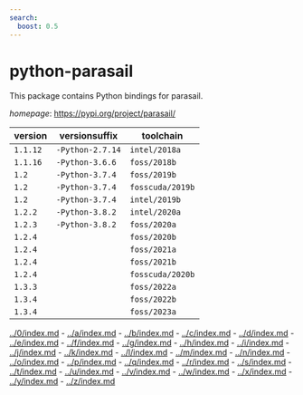 ```yaml
---
search:
  boost: 0.5
---
```

# python-parasail

This package contains Python bindings for parasail.

*homepage*: <https://pypi.org/project/parasail/>

version | versionsuffix | toolchain
--------|---------------|----------
``1.1.12`` | ``-Python-2.7.14`` | ``intel/2018a``
``1.1.16`` | ``-Python-3.6.6`` | ``foss/2018b``
``1.2`` | ``-Python-3.7.4`` | ``foss/2019b``
``1.2`` | ``-Python-3.7.4`` | ``fosscuda/2019b``
``1.2`` | ``-Python-3.7.4`` | ``intel/2019b``
``1.2.2`` | ``-Python-3.8.2`` | ``intel/2020a``
``1.2.3`` | ``-Python-3.8.2`` | ``foss/2020a``
``1.2.4`` |  | ``foss/2020b``
``1.2.4`` |  | ``foss/2021a``
``1.2.4`` |  | ``foss/2021b``
``1.2.4`` |  | ``fosscuda/2020b``
``1.3.3`` |  | ``foss/2022a``
``1.3.4`` |  | ``foss/2022b``
``1.3.4`` |  | ``foss/2023a``

[../0/index.md](0) - [../a/index.md](a) - [../b/index.md](b) - [../c/index.md](c) - [../d/index.md](d) - [../e/index.md](e) - [../f/index.md](f) - [../g/index.md](g) - [../h/index.md](h) - [../i/index.md](i) - [../j/index.md](j) - [../k/index.md](k) - [../l/index.md](l) - [../m/index.md](m) - [../n/index.md](n) - [../o/index.md](o) - [../p/index.md](p) - [../q/index.md](q) - [../r/index.md](r) - [../s/index.md](s) - [../t/index.md](t) - [../u/index.md](u) - [../v/index.md](v) - [../w/index.md](w) - [../x/index.md](x) - [../y/index.md](y) - [../z/index.md](z)

